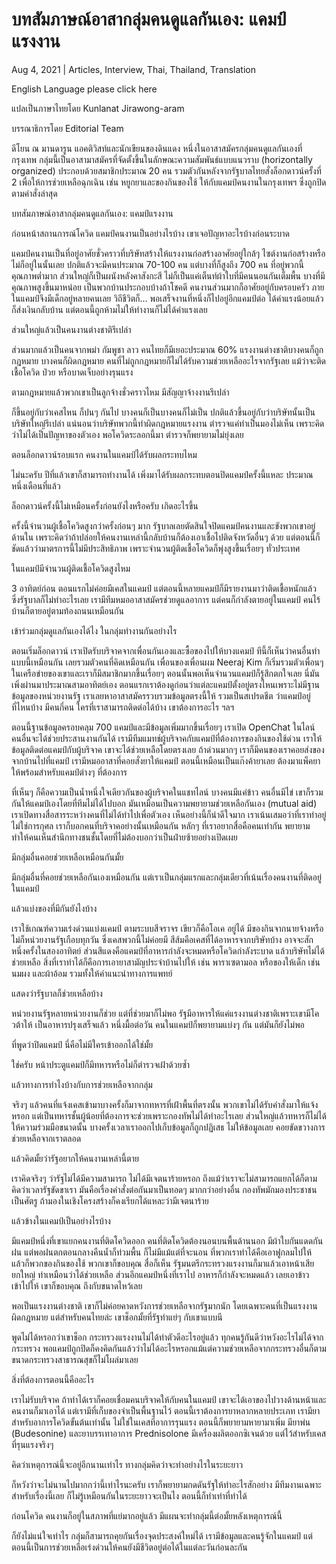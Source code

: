 # บทสัมภาษณ์อาสากลุ่มคนดูแลกันเอง: แคมป์แรงงาน

Aug 4, 2021 | Articles, Interview, Thai, Thailand, Translation





English Language please click here

แปลเป็นภาษาไทยโดย Kunlanat Jirawong-aram

บรรณาธิการโดย Editorial Team

ดีโยน ณ มานดารูน แอคติวิสท์และนักเขียนของดินแดง หนึ่งในอาสาสมัครกลุ่มคนดูแลกันเองที่กรุงเทพ กลุ่มนี้เป็นอาสามาสมัครที่จัดตั้งขึ้นในลักษณะความสัมพันธ์แบบแนวราบ (horizontally organized) ประกอบด้วยสมาชิกประมาณ 20 คน รวมตัวกันหลังจากรัฐบาลไทยสั่งล็อกดาวน์ครั้งที่ 2 เพื่อให้การช่วยเหลือฉุกเฉิน เช่น หยูกยาและของกินของใช้ ให้กับแคมป์คนงานในกรุงเทพฯ ซึ่งถูกปิดตามคำสั่งล่าสุด



บทสัมภาษณ์อาสากลุ่มคนดูแลกันเอง: แคมป์แรงงาน

ก่อนหน้าสถานการณ์โควิด แคมป์คนงานเป็นอย่างไรบ้าง เขาเจอปัญหาอะไรบ้างก่อนระบาด

แคมป์คนงานเป็นที่อยู่อาศัยชั่วคราวที่บริษัทสร้างให้แรงงานก่อสร้างอาศัยอยู่ใกล้ๆ ไซต์งานก่อสร้างหรือไม่ก็อยู่ในนั้นเลย ปกติแล้วจะมีคนประมาณ 70-100 คน แต่บางที่ก็สูงถึง 700 คน ที่อยู่พวกนี้คุณภาพต่ำมาก ส่วนใหญ่ก็เป็นผนังหลังคาสังกะสี ไม่ก็เป็นแค่เต็นท์ผ้าใบที่มีคนนอนกันเต็มพื้น บางที่มีคุณภาพสูงขึ้นมาหน่อย เป็นพวกบ้านประกอบบ้างถ้าโชคดี คนงานส่วนมากก็อาศัยอยู่กับครอบครัว ภายในแคมป์จึงมีเด็กอยู่หลายคนเลย วิถีชีวิตก็… พอเสร็จงานที่หนึ่งก็ไปอยู่อีกแคมป์ต่อ ได้ค่าแรงน้อยแล้วก็ส่งเงินกลับบ้าน แต่ตอนนี้ถูกห้ามไม่ให้ทำงานก็ไม่ได้ค่าแรงเลย

ส่วนใหญ่แล้วเป็นคนงานต่างชาติรึเปล่า

ส่วนมากแล้วเป็นคนจากพม่า กัมพูชา ลาว คนไทยก็มีเยอะประมาณ 60% แรงงานต่างชาติบางคนก็ถูกกฎหมาย บางคนก็ผิดกฎหมาย คนที่ไม่ถูกกฎหมายก็ไม่ได้รับความช่วยเหลืออะไรจากรัฐเลย แม้ว่าจะติดเชื้อโควิด ป่วย หรือบาดเจ็บอย่างรุนแรง

ตามกฎหมายแล้วพวกเขาเป็นลูกจ้างชั่วคราวไหม มีสัญญาจ้างงานรึเปล่า

ก็ขึ้นอยู่กับว่าเคสไหน ก็ปนๆ กันไป บางคนก็เป็นบางคนก็ไม่เป็น ปกติแล้วขึ้นอยู่กับว่าบริษัทนั้นเป็นบริษัทใหญ่รึเปล่า แน่นอนว่าบริษัทพวกนี้ทำผิดกฎหมายแรงงาน ตำรวจแค่ทำเป็นมองไม่เห็น เพราะคิดว่าไม่ได้เป็นปัญหาของตัวเอง พอโควิดระลอกนี้มา ตำรวจก็พยายามไม่ยุ่งเลย

ตอนล็อกดาวน์รอบแรก คนงานในแคมป์ได้รับผลกระทบไหม

ไม่นะครับ ปีที่แล้วเขาก็สามารถทำงานได้ เพิ่งมาได้รับผลกระทบตอนปิดแคมป์ครั้งนี้แหละ ประมาณหนึ่งเดือนที่แล้ว

ล็อกดาวน์ครั้งนี้ไม่เหมือนครั้งก่อนยังไงหรือครับ เกิดอะไรขึ้น

ครั้งนี้จำนวนผู้เชื้อโควิดสูงกว่าครั้งก่อนๆ มาก รัฐบาลเลยตัดสินใจปิดแคมป์คนงานและขังพวกเขาอยู่ด้านใน เพราะคิดว่าถ้าปล่อยให้คนงานเหล่านี้กลับบ้านก็ต้องเอาเชื้อไปติดจังหวัดอื่นๆ ด้วย แต่ตอนนี้ก็ชัดแล้วว่ามาตรการนี้ไม่มีประสิทธิภาพ เพราะจำนวนผู้ติดเชื้อโควิดก็พุ่งสูงขึ้นเรื่อยๆ ทั่วประเทศ

ในแคมป์มีจำนวนผู้ติดเชื้อโควิดสูงไหม

3 อาทิตย์ก่อน ตอนแรกไม่ค่อยมีเคสในแคมป์ แต่ตอนนี้หลายแคมป์ก็มีรายงานมาว่าติดเชื้อหนักแล้ว ซึ่งรัฐบาลก็ไม่ทำอะไรเลย เรามีทีมหมออาสาสมัครช่วยดูแลอาการ แต่คนก็กำลังตายอยู่ในแคมป์ คนไร้บ้านก็ตายอยู่ตามท้องถนนเหมือนกัน 

เข้าร่วมกลุ่มดูแลกันเองได้ไง ในกลุ่มทำงานกันอย่างไร

ตอนเริ่มล็อกดาวน์ เราเปิดรับบริจาคจากเพื่อนกันเองและซื้อของไปให้บางแคมป์ ทีนี้ก็เห็นว่าคนอื่นทำแบบนี้เหมือนกัน เลยรวมตัวคนที่คิดเหมือนกัน เพื่อนของเพื่อนผม Neeraj Kim ก็เริ่มรวมตัวเพื่อนๆ ในเครือข่ายของเขาและเราก็มีสมาชิกมากขึ้นเรื่อยๆ ตอนนั้นพอเห็นจำนวนแคมป์ก็รู้สึกตกใจเลย นี่มันเพิ่งผ่านมาประมาณสามอาทิตย์เอง ตอนแรกเราต้องดูก่อนว่าแต่ละแคมป์ตั้งอยู่ตรงไหนเพราะไม่มีฐานข้อมูลของหน่วยงานรัฐ เราเลยหาอาสาสมัครรวบรวมข้อมูลตรงนี้ให้ รวมเป็นสเปรดชีต ว่าแคมป์อยู่ที่ไหนบ้าง มีคนกี่คน ใครที่เราสามารถติดต่อได้บ้าง เขาต้องการอะไร ฯลฯ

ตอนนี้ฐานข้อมูลครอบคลุม 700 แคมป์และมีข้อมูลเพิ่มมากขึ้นเรื่อยๆ เราเปิด OpenChat ในไลน์ คนอื่นจะได้ช่วยประสานงานกันได้ เรามีทีมแมทช์ผู้บริจาคกับแคมป์ที่ต้องการของกินของใช้ด่วน เราให้ข้อมูลติดต่อแคมป์กับผู้บริจาค เขาจะได้ช่วยเหลือโดยตรงเลย ถ้าด่วนมากๆ เราก็มีคนของเราคอยส่งของจากบ้านไปที่แคมป์ เรามีหมออาสาที่คอยสั่งยาให้แคมป์ ตอนนี้เหมือนเป็นแก๊งค้ายาเลย ต้องมาแพ็คยาให้พร้อมสำหรับแคมป์ต่างๆ ที่ต้องการ

ที่เห็นๆ ก็คือความเป็นน้ำหนึ่งใจเดียวกันของผู้บริจาคในแชทไลน์ บางคนมีแค่ข้าว คนอื่นมีไข่ เขาก็รวมกันให้แคมป์เองโดยที่ทีมไม่ได้ไปบอก มันเหมือนเป็นความพยายามช่วยเหลือกันเอง (mutual aid) เราเปิดทางสื่อสารระหว่างคนที่ไม่ได้ทำไปเพื่อตัวเอง เห็นอย่างนี้ก็น่าดีใจมาก เราเน้นเสมอว่าที่เราทำอยู่ไม่ใช่การกุศล เราก็บอกคนที่บริจาคอย่างนั้นเหมือนกัน หลักๆ ที่เราอยากสื่อคือคนเท่ากัน พยายามทำให้คนเห็นสำนึกทางชนชั้นโดยที่ไม่ต้องบอกว่าเป็นฝ่ายซ้ายอย่างเปิดเผย

มีกลุ่มอื่นคอยช่วยเหลือเหมือนกันมั้ย

มีกลุ่มอื่นที่คอยช่วยเหลือกันเองเหมือนกัน แต่เราเป็นกลุ่มแรกและกลุ่มเดียวที่เน้นเรื่องคนงานที่ติดอยู่ในแคมป์

แล้วแบ่งของที่มีกันยังไงบ้าง

เราใช้เกณฑ์ความเร่งด่วนแบ่งแคมป์ ตามระบบสีจราจร เขียวก็คือโอเค อยู่ได้ มีของกินจากนายจ้างหรือไม่ก็หน่วยงานรัฐเกือบทุกวัน ซึ่งเคสพวกนี้ไม่ค่อยมี สีส้มคือเคสที่ได้อาหารจากบริษัทบ้าง อาจจะสักหนึ่งครั้งในสองอาทิตย์ ส่วนสีแดงคือแคมป์ที่อาหารกำลังจะหมดหรือโควิดกำลังระบาด แล้วบริษัทไม่ได้ช่วยเหลือ สิ่งที่เราทำได้ก็คือการเอายาสามัญประจำบ้านไปให้ เช่น พาราเซตามอล หรือของให้เด็ก เช่น นมผง และผ้าอ้อม รวมทั้งให้คำแนะนำทางการแพทย์

แสดงว่ารัฐบาลก็ช่วยเหลือบ้าง

หน่วยงานรัฐหลายหน่วยงานก็ช่วย แต่ที่ช่วยมาก็ไม่พอ รัฐมีอาหารให้แค่แรงงานต่างชาติเพราะเขามีโควต้าให้ เป็นอาหารปรุงเสร็จแล้ว หนึ่งมื้อต่อวัน คนในแคมป์ก็พยายามแบ่งๆ กัน แต่มันก็ยังไม่พอ

ที่พูดว่าปิดแคมป์ นี่คือไม่มีใครเข้าออกได้ใช่มั้ย

ใช่ครับ หน้าประตูแคมป์ก็มีทหารหรือไม่ก็ตำรวจเฝ้าด้วยซ้ำ

แล้วทางการทำไงบ้างกับการช่วยเหลือจากกลุ่ม

จริงๆ แล้วคนที่แจ้งเคสเข้ามาบางครั้งก็มาจากทหารที่เฝ้าพื้นที่ตรงนั้น พวกเขาไม่ได้รับคำสั่งมาให้แจ้งหรอก แต่เป็นทหารชั้นผู้น้อยที่ต้องการจะช่วยเพราะกองทัพไม่ได้ทำอะไรเลย ส่วนใหญ่แล้วทหารก็ไม่ได้ให้ความร่วมมือขนาดนั้น บางครั้งเวลาเราออกไปเก็บข้อมูลก็ถูกปฏิเสธ ไม่ให้ข้อมูลเลย คอยขัดขวางการช่วยเหลือจากเราตลอด

แล้วคิดมั้ยว่ารัฐอยากให้คนงานเหล่านี้ตาย

เราคิดจริงๆ ว่ารัฐไม่ได้มีความสามารถ ไม่ได้มีเจตนาร้ายหรอก ถึงแม้ว่าเราจะไม่สามารถแยกได้ก็ตาม คิดว่าเวลารัฐขัดขาเรา มันคือเรื่องคำสั่งต่อกันมาเป็นทอดๆ มากกว่าอย่างอื่น กองทัพมักมองประชาชนเป็นศัตรู ถ้ามองในเชิงโครงสร้างก็คงเรียกได้แหละว่ามีเจตนาร้าย

แล้วข้างในแคมป์เป็นอย่างไรบ้าง

มีแคมป์หนึ่งที่เขาแยกคนงานที่ติดโควิดออก คนที่ติดโควิดต้องนอนบนพื้นด้านนอก มีผ้าใบกันแดดกันฝน แต่พอฝนตกตอนกลางคืนน้ำก็ท่วมพื้น ก็ไม่มีแม้แต่ที่จะนอน ที่พวกเราทำได้คือเอาฟูกลมไปให้ แล้วก็พวกของกินของใช้ พวกเขาก็ขอบคุณ สื่อก็เห็น รัฐมนตรีกระทรวงแรงงานก็มาแล้วเอาหน้าเสียยกใหญ่ ทำเหมือนว่าได้ช่วยเหลือ ส่วนอีกแคมป์หนึ่งที่เราไป อาหารก็กำลังจะหมดแล้ว เลยเอาข้าวเข้าไปให้ เขาก็ขอบคุณ ถึงกับขนาดไหว้เลย

พอเป็นแรงงานต่างชาติ เขาก็ไม่ค่อยคาดหวังการช่วยเหลือจากรัฐมากนัก โดยเฉพาะคนที่เป็นแรงงานผิดกฎหมาย แต่สำหรับคนไทยล่ะ เขาช็อกมั้ยที่รัฐทำแย่ๆ กับเขาแบบนี

พูดไม่ได้หรอกว่าเขาช็อก กระทรวงแรงงานไม่ได้ทำตัวดีอะไรอยู่แล้ว ทุกคนรู้กันดีว่าหวังอะไรไม่ได้จากกระทรวง พอแคมป์ถูกปิดก็คงคิดกันแล้วว่าไม่ได้อะไรหรอกแม้แต่ความช่วยเหลือจากกระทรวงอื่นก็ตาม ขนาดกระทรวงสาธารณสุขก็ไม่โผล่มาเลย

สิ่งที่ต้องการตอนนี้คืออะไร

เราไม่รับบริจาค ถ้าทำได้เราก็คอยเชื่อมคนบริจาคให้กับคนในแคมป์ เขาจะได้เอาของไปวางด้านหน้าและคนงานก็มาเอาได้ แต่เรามีที่เก็บของจำเป็นพื้นฐานไว้ ตอนนี้เราต้องการยาหลากหลายประเภท เรามียาสำหรับอาการโควิดขั้นต้นเท่านั้น ไม่ใช่ในเคสที่อาการรุนแรง ตอนนี้ก็พยายามหายามาเพิ่ม มียาพ่น (Budesonine) และยาบรรเทาอาการ Prednisolone มีเครื่องผลิตออกซิเจนด้วย แต่ไว้สำหรับเคสที่รุนแรงจริงๆ

คิดว่าเหตุการณ์นี้จะอยู่อีกนานเท่าไร ทางกลุ่มคิดว่าจะทำอย่างไรในระยะยาว

ก็หวังว่าจะไม่นานไปมากกว่านี้เท่าไรนะครับ เราก็พยายามกดดันรัฐให้ทำอะไรสักอย่าง มีทีมงานเฉพาะสำหรับเรื่องนี้เลย ก็ไม่รู้เหมือนกันในระยะยาวจะเป็นไง ตอนนี้ก็ทำเท่าที่ทำได้

ก่อนโควิด คนงานก็อยู่ในสภาพที่แย่มากอยู่แล้ว มีแผนจะทำกลุ่มนี้ต่อมั้ยหลังเหตุการณ์นี้

ก็ยังไม่แน่ใจเท่าไร กลุ่มก็สามารถคุยกันเรื่องจุดประสงค์ใหม่ได้ เรามีข้อมูลและคนรู้จักในแคมป์ แต่ตอนนี้เป็นการช่วยเหลือเร่งด่วนให้คนยังมีชีวิตอยู่ต่อได้ในแต่ละวันก่อนละกัน